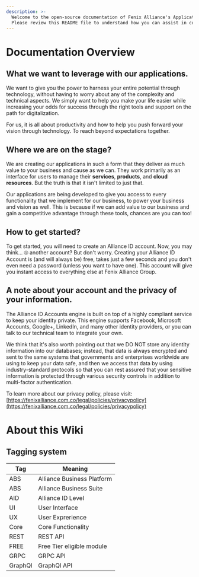 ```yaml
---
description: >-
  Welcome to the open-source documentation of Fenix Alliance's Applications.
  Please review this README file to understand how you can assist in contributing to the documentation.
---
```


# Documentation Overview

## What we want to leverage with our applications.

We want to give you the power to harness your entire potential through technology, without having to worry about any of the complexity and technical aspects. We simply want to help you make your life easier while increasing your odds for success through the right tools and support on the path for digitalization.

 For us, it is all about productivity and how to help you push forward your vision through technology. To reach beyond expectations together. 

## Where we are on the stage?

We are creating our applications in such a form that they deliver as much value to your business and cause as we can. They work primarily as an interface for users to manage their **services**, **products**, and **cloud resources**. But the truth is that it isn't limited to just that. 

Our applications are being developed to give you access to every functionality that we implement for our business, to power your business and vision as well. This is because if we can add value to our business and gain a competitive advantage through these tools, chances are you can too!

## How to get started?

To get started, you will need to create an Alliance ID account. Now, you may think... 🙄 another account? But don't worry. Creating your Alliance ID Account is \(and will always be\) free, takes just a few seconds and you don't even need a password \(unless you want to have one\). This account will give you instant access to everything else at Fenix Alliance Group.

## A note about your account and the privacy of your information.

The Alliance ID Accounts engine is built on top of a highly compliant service to keep your identity private. This engine supports Facebook, Microsoft Accounts, Google+, LinkedIn, and many other identity providers, or you can talk to our technical team to integrate your own.

We think that it's also worth pointing out that we DO NOT store any identity information into our databases; instead, that data is always encrypted and sent to the same systems that governments and enterprises worldwide are using to keep your data safe, and then we access that data by using industry-standard protocols so that you can rest assured that your sensitive information is protected through various security controls in addition to multi-factor authentication.

To learn more about our privacy policy, please visit: [https://fenixalliance.com.co/legal/policies/privacypolicy](https://fenixalliance.com.co/legal/policies/privacypolicy)

# About this Wiki

## Tagging system



| Tag  |Meaning  |
|  --  |--       |
|  ABS | Alliance Business Platform |
|  ABS | Alliance Business Suite|
|  AID | Alliance ID Level |
|  UI  | User Interface |
|  UX  | User Exprerience|
| Core | Core Functionality|
| REST | REST API |
| FREE | Free Tier eligible module |
| GRPC | GRPC API |
| GraphQl | GraphQl API |
